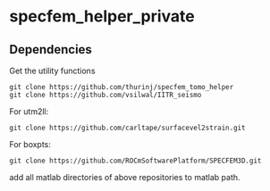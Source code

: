 # specfem_helper_private

## Dependencies
Get the utility functions

    git clone https://github.com/thurinj/specfem_tomo_helper
    git clone https://github.com/vsilwal/IITR_seismo
    
For utm2ll:

    git clone https://github.com/carltape/surfacevel2strain.git
    
For boxpts:

    git clone https://github.com/ROCmSoftwarePlatform/SPECFEM3D.git
  
add all matlab directories of above repositories to matlab path.

